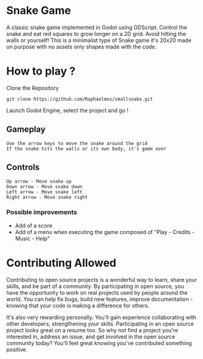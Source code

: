 # Snake Game

A classic snake game implemented in Godot using GDScript. Control the snake and eat red squares to grow longer on a 2D grid. Avoid hitting the walls or yourself!
This is a minimalist type of Snake game it's 20x20 made on purpose with no assets only shapes made with the code.

# How to play ? 

Clone the Repository

```
git clone https://github.com/Raphaelmos/smallsnake.git
```
Launch Godot Engine, select the project and go !

## Gameplay

    Use the arrow keys to move the snake around the grid
    If the snake hits the walls or its own body, it's game over

## Controls

    Up arrow - Move snake up
    Down arrow - Move snake down
    Left arrow - Move snake left
    Right arrow - Move snake right

### Possible improvements

- Add of a score
- Add of a menu when executing the game composed of "Play - Credits - Music - Help"

# Contributing Allowed

Contributing to open source projects is a wonderful way to learn, share your skills, and be part of a community. By participating in open source, you have the opportunity to work on real projects used by people around the world. You can help fix bugs, build new features, improve documentation - knowing that your code is making a difference for others.

It's also very rewarding personally. You'll gain experience collaborating with other developers, strengthening your skills. Participating in an open source project looks great on a resume too. So why not find a project you're interested in, address an issue, and get involved in the open source community today? You'll feel great knowing you've contributed something positive.
